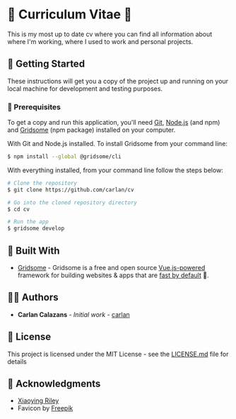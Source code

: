 # 📗 Curriculum Vitae 📗

This is my most up to date cv where you can find all information about where I'm working, where I used to work and personal projects.

## 🏁 Getting Started

These instructions will get you a copy of the project up and running on your local machine for development and testing purposes.

### 📜 Prerequisites

To get a copy and run this application, you'll need [Git](https://git-scm.com), [Node.js](https://nodejs.org) (and npm) and [Gridsome](https://gridsome.org) (npm package) installed on your computer. 

With Git and Node.js installed. To install Gridsome from your command line:

```bash
$ npm install --global @gridsome/cli
```

With everything installed, from your command line follow the steps below:

```bash
# Clone the repository
$ git clone https://github.com/carlan/cv

# Go into the cloned repository directory
$ cd cv

# Run the app
$ gridsome develop
```

## 👷 Built With

* [Gridsome](https://gridsome.org) - Gridsome is a free and open source [Vue.js-powered](https://vuejs.org) framework for building websites & apps that are [fast by default](https://gridsome.org/docs/fast-by-default) 🚀.

## 👨‍💻 Authors

* **Carlan Calazans** - *Initial work* - [carlan](https://github.com/carlan)

## 📙 License

This project is licensed under the MIT License - see the [LICENSE.md](LICENSE.md) file for details

## 🤝 Acknowledgments

* [Xiaoying Riley](https://xiaoyingriley.com/)
* Favicon by [Freepik](https://www.flaticon.com/authors/freepik)